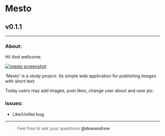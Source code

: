 # Mesto
## v0.1.1
---
  
### About:

Hi! And wellcome.

[![mesto screenshot](https://pictures.s3.yandex.net/resources/Screen_Shot_2019-05-22_at_15.35.59_1565336150.png "github.io/Mesto")](https://somedev.github.io/mesto)

'Mesto' is a _study project_. Its simple web application for publishing images with short text.

Today users may add images, post likes, change user about and user pic.

### Issues:

- Like/Unlike bug

-----
> Feel free to ask your questions **@dewandrew**